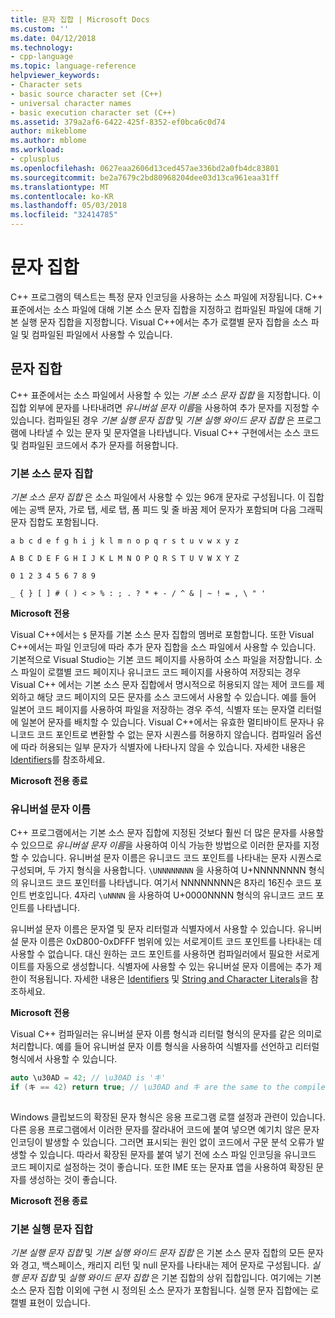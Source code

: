 ```yaml
---
title: 문자 집합 | Microsoft Docs
ms.custom: ''
ms.date: 04/12/2018
ms.technology:
- cpp-language
ms.topic: language-reference
helpviewer_keywords:
- Character sets
- basic source character set (C++)
- universal character names
- basic execution character set (C++)
ms.assetid: 379a2af6-6422-425f-8352-ef0bca6c0d74
author: mikeblome
ms.author: mblome
ms.workload:
- cplusplus
ms.openlocfilehash: 0627eaa2606d13ced457ae336bd2a0fb4dc83801
ms.sourcegitcommit: be2a7679c2bd80968204dee03d13ca961eaa31ff
ms.translationtype: MT
ms.contentlocale: ko-KR
ms.lasthandoff: 05/03/2018
ms.locfileid: "32414785"
---
```

# <a name="character-sets"></a>문자 집합
C++ 프로그램의 텍스트는 특정 문자 인코딩을 사용하는 소스 파일에 저장됩니다. C++ 표준에서는 소스 파일에 대해 기본 소스 문자 집합을 지정하고 컴파일된 파일에 대해 기본 실행 문자 집합을 지정합니다. Visual C++에서는 추가 로캘별 문자 집합을 소스 파일 및 컴파일된 파일에서 사용할 수 있습니다.  
  
## <a name="character-sets"></a>문자 집합  
 C++ 표준에서는 소스 파일에서 사용할 수 있는 *기본 소스 문자 집합* 을 지정합니다. 이 집합 외부에 문자를 나타내려면 *유니버설 문자 이름*을 사용하여 추가 문자를 지정할 수 있습니다. 컴파일된 경우 *기본 실행 문자 집합* 및 *기본 실행 와이드 문자 집합* 은 프로그램에 나타낼 수 있는 문자 및 문자열을 나타냅니다. Visual C++ 구현에서는 소스 코드 및 컴파일된 코드에서 추가 문자를 허용합니다.  
  
### <a name="basic-source-character-set"></a>기본 소스 문자 집합  
 *기본 소스 문자 집합* 은 소스 파일에서 사용할 수 있는 96개 문자로 구성됩니다. 이 집합에는 공백 문자, 가로 탭, 세로 탭, 폼 피드 및 줄 바꿈 제어 문자가 포함되며 다음 그래픽 문자 집합도 포함됩니다.  
  
 `a b c d e f g h i j k l m n o p q r s t u v w x y z`  
  
 `A B C D E F G H I J K L M N O P Q R S T U V W X Y Z`  
  
 `0 1 2 3 4 5 6 7 8 9`  
  
 `_ { } [ ] # ( ) < > % : ; . ? * + - / ^ & | ~ ! = , \ " '`  
  
 **Microsoft 전용**  
  
 Visual C++에서는 `$` 문자를 기본 소스 문자 집합의 멤버로 포함합니다. 또한 Visual C++에서는 파일 인코딩에 따라 추가 문자 집합을 소스 파일에서 사용할 수 있습니다. 기본적으로 Visual Studio는 기본 코드 페이지를 사용하여 소스 파일을 저장합니다. 소스 파일이 로캘별 코드 페이지나 유니코드 코드 페이지를 사용하여 저장되는 경우 Visual C++ 에서는 기본 소스 문자 집합에서 명시적으로 허용되지 않는 제어 코드를 제외하고 해당 코드 페이지의 모든 문자를 소스 코드에서 사용할 수 있습니다. 예를 들어 일본어 코드 페이지를 사용하여 파일을 저장하는 경우 주석, 식별자 또는 문자열 리터럴에 일본어 문자를 배치할 수 있습니다. Visual C++에서는 유효한 멀티바이트 문자나 유니코드 코드 포인트로 변환할 수 없는 문자 시퀀스를 허용하지 않습니다. 컴파일러 옵션에 따라 허용되는 일부 문자가 식별자에 나타나지 않을 수 있습니다. 자세한 내용은 [Identifiers](../cpp/identifiers-cpp.md)를 참조하세요.  
  
 **Microsoft 전용 종료**  
  
### <a name="universal-character-names"></a>유니버설 문자 이름  
 C++ 프로그램에서는 기본 소스 문자 집합에 지정된 것보다 훨씬 더 많은 문자를 사용할 수 있으므로 *유니버설 문자 이름*을 사용하여 이식 가능한 방법으로 이러한 문자를 지정할 수 있습니다. 유니버설 문자 이름은 유니코드 코드 포인트를 나타내는 문자 시퀀스로 구성되며,  두 가지 형식을 사용합니다. `\UNNNNNNNN` 을 사용하여 U+NNNNNNNN 형식의 유니코드 코드 포인터를 나타냅니다. 여기서 NNNNNNNN은 8자리 16진수 코드 포인트 번호입니다. 4자리 `\uNNNN` 을 사용하여 U+0000NNNN 형식의 유니코드 코드 포인트를 나타냅니다.  
  
 유니버설 문자 이름은 문자열 및 문자 리터럴과 식별자에서 사용할 수 있습니다. 유니버설 문자 이름은 0xD800-0xDFFF 범위에 있는 서로게이트 코드 포인트를 나타내는 데 사용할 수 없습니다. 대신 원하는 코드 포인트를 사용하면 컴파일러에서 필요한 서로게이트를 자동으로 생성합니다. 식별자에 사용할 수 있는 유니버설 문자 이름에는 추가 제한이 적용됩니다. 자세한 내용은 [Identifiers](../cpp/identifiers-cpp.md) 및 [String and Character Literals](../cpp/string-and-character-literals-cpp.md)을 참조하세요.  
  
 **Microsoft 전용**  
  
 Visual C++ 컴파일러는 유니버설 문자 이름 형식과 리터럴 형식의 문자를 같은 의미로 처리합니다. 예를 들어 유니버설 문자 이름 형식을 사용하여 식별자를 선언하고 리터럴 형식에서 사용할 수 있습니다.  
  
```cpp  
auto \u30AD = 42; // \u30AD is 'キ'  
if (キ == 42) return true; // \u30AD and キ are the same to the compiler  
  
```  
  
 Windows 클립보드의 확장된 문자 형식은 응용 프로그램 로캘 설정과 관련이 있습니다. 다른 응용 프로그램에서 이러한 문자를 잘라내어 코드에 붙여 넣으면 예기치 않은 문자 인코딩이 발생할 수 있습니다. 그러면 표시되는 원인 없이 코드에서 구문 분석 오류가 발생할 수 있습니다. 따라서 확장된 문자를 붙여 넣기 전에 소스 파일 인코딩을 유니코드 코드 페이지로 설정하는 것이 좋습니다. 또한 IME 또는 문자표 앱을 사용하여 확장된 문자를 생성하는 것이 좋습니다.  
  
 **Microsoft 전용 종료**  
  
### <a name="basic-execution-character-set"></a>기본 실행 문자 집합  
 *기본 실행 문자 집합* 및 *기본 실행 와이드 문자 집합* 은 기본 소스 문자 집합의 모든 문자와 경고, 백스페이스, 캐리지 리턴 및 null 문자를 나타내는 제어 문자로 구성됩니다.   *실행 문자 집합* 및 *실행 와이드 문자 집합* 은 기본 집합의 상위 집합입니다. 여기에는 기본 소스 문자 집합 이외에 구현 시 정의된 소스 문자가 포함됩니다. 실행 문자 집합에는 로캘별 표현이 있습니다.